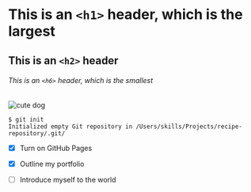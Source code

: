 # This is an `<h1>` header, which is the largest
## This is an `<h2>` header
###### This is an `<h6>` header, which is the smallest

![cute dog](https://cdn.britannica.com/79/232779-050-6B0411D7/German-Shepherd-dog-Alsatian.jpg)

```
$ git init
Initialized empty Git repository in /Users/skills/Projects/recipe-repository/.git/
```


- [x] Turn on GitHub Pages
- [x] Outline my portfolio
- [ ] Introduce myself to the world

